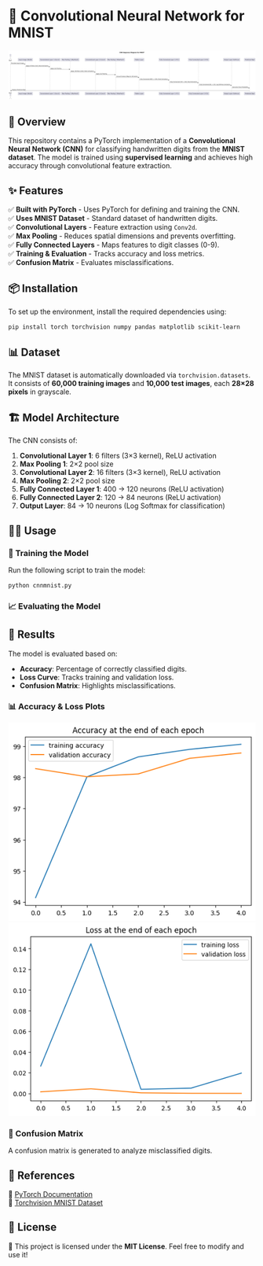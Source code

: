 # 🧠 Convolutional Neural Network for MNIST
![Convolutional Neural Network](cnn.png)
## 🚀 Overview
This repository contains a PyTorch implementation of a **Convolutional Neural Network (CNN)** for classifying handwritten digits from the **MNIST dataset**. The model is trained using **supervised learning** and achieves high accuracy through convolutional feature extraction.

## ✨ Features
✅ **Built with PyTorch** - Uses PyTorch for defining and training the CNN.  
✅ **Uses MNIST Dataset** - Standard dataset of handwritten digits.  
✅ **Convolutional Layers** - Feature extraction using `Conv2d`.  
✅ **Max Pooling** - Reduces spatial dimensions and prevents overfitting.  
✅ **Fully Connected Layers** - Maps features to digit classes (0-9).  
✅ **Training & Evaluation** - Tracks accuracy and loss metrics.  
✅ **Confusion Matrix** - Evaluates misclassifications.  

## 📦 Installation
To set up the environment, install the required dependencies using:

```bash
pip install torch torchvision numpy pandas matplotlib scikit-learn
```

## 📊 Dataset
The MNIST dataset is automatically downloaded via `torchvision.datasets`. It consists of **60,000 training images** and **10,000 test images**, each **28×28 pixels** in grayscale.

## 🏗️ Model Architecture
The CNN consists of:
1. **Convolutional Layer 1**: 6 filters (3×3 kernel), ReLU activation
2. **Max Pooling 1**: 2×2 pool size
3. **Convolutional Layer 2**: 16 filters (3×3 kernel), ReLU activation
4. **Max Pooling 2**: 2×2 pool size
5. **Fully Connected Layer 1**: 400 → 120 neurons (ReLU activation)
6. **Fully Connected Layer 2**: 120 → 84 neurons (ReLU activation)
7. **Output Layer**: 84 → 10 neurons (Log Softmax for classification)

## 🏃‍♂️ Usage
### 🎯 Training the Model
Run the following script to train the model:

```bash
python cnnmnist.py
```

### 📈 Evaluating the Model


## 📌 Results
The model is evaluated based on:
- **Accuracy**: Percentage of correctly classified digits.
- **Loss Curve**: Tracks training and validation loss.
- **Confusion Matrix**: Highlights misclassifications.

### 📊 Accuracy & Loss Plots
![Training and Validation Accuracy](accuracy_plot.png)
![Training and Validation Loss](loss_plot.png)

### 🔄 Confusion Matrix
A confusion matrix is generated to analyze misclassified digits.

## 🔗 References
📖 [PyTorch Documentation](https://pytorch.org/docs/stable/index.html)  
📖 [Torchvision MNIST Dataset](https://pytorch.org/vision/stable/datasets.html#mnist)  

## 📜 License
📝 This project is licensed under the **MIT License**. Feel free to modify and use it!

